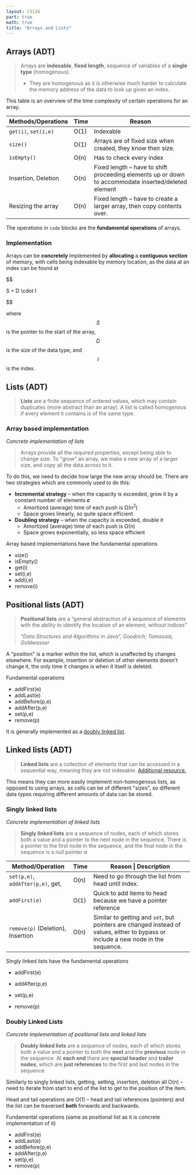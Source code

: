 ```yaml
---
layout: CS126
part: true
math: true
title: "Arrays and Lists"
---
```


## Arrays (ADT)

> Arrays are **indexable**, **fixed length**, sequence of variables of a **single type** (homogenous).
>
> - They are homogenous as it is otherwise much harder to calculate the memory address of the data to look up given an index.

This table is an overview of the time complexity of certain operations for an array.

| Methods/Operations   | Time | Reason                                                       |
| -------------------- | ---- | ------------------------------------------------------------ |
| `get(i)`, `set(i,e)` | O(1) | Indexable                                                    |
| `size()`             | O(1) | Arrays are of fixed size when created, they know their size. |
| `isEmpty()`          | O(n) | Has to check every index                                     |
| Insertion, Deletion  | O(n) | Fixed length – have to shift proceeding elements up or down to accommodate inserted/deleted element |
| Resizing the array   | O(n) | Fixed length – have to create a larger array, then copy contents over. |

The operations in `code` blocks are the **fundamental operations** of arrays.

### Implementation

Arrays can be **concretely** implemented by **allocating** a **contiguous section** of memory, with cells being indexable by memory location, as the data at an index can be found at 

$$

S + D \cdot I

$$

where $$S$$ is the pointer to the start of the array, $$D$$ is the size of the data type, and $$I$$ is the index.

## Lists (ADT)
> **Lists** are a finite sequence of ordered values, which may contain duplicates (more abstract than an array). A list is called homogenous if every element it contains is of the same type.

### Array based implementation

*Concrete implementation of lists*

> Arrays provide all the required properties, except being able to change size. To "grow" an array, we make a new array of a larger size, and copy all the data across to it.

To do this, we need to decide how large the new array should be. There are two strategies which are commonly used to do this:

- **Incremental strategy** – when the capacity is exceeded, grow it by a constant number of elements ***c***
  - Amortized (average) time of each push is &Omega;(n<sup>2</sup>)
  - Space grows linearly, so quite space efficient
- **Doubling strategy** – when the capacity is exceeded, double it
  - Amortized (average) time of each push is &Omega;(n)
  - Space grows exponentially, so less space efficient

Array based implementations have the fundamental operations

- size()
- isEmpty()
- get(i)
- set(i,e)
- add(i,e)
- remove(i)



## Positional lists (ADT)

> **Positional lists** are a “general abstraction of a sequence of elements with the ability to identify the location of an element, without indices” 
>
> *“Data Structures and Algorithms in Java”, Goodrich, Tamassia, Goldwasser*

A "position" is a marker within the list, which is unaffected by changes elsewhere. For example, insertion or deletion of other elements doesn't change it, the only time it changes is when it itself is deleted.

Fundamental operations
- addFirst(e)
- addLast(e)
- addBefore(p,e)
- addAfter(p,e)
- set(p,e)
- remove(p)

It is generally implemented as a [doubly linked list](#doubly-linked-lists).

## Linked lists (ADT)

> **Linked lists** are a collection of elements that can be accessed in a sequential way, meaning they are not indexable. [Additional resource.](https://lucasmagnum.medium.com/sidenotes-linked-list-abstract-data-type-and-data-structure-fd2f8276ab53)

This means they can more easily implement non-homogenous lists, as opposed to using arrays, as cells can be of different "sizes", so different data types requiring different amounts of data can be stored.

### Singly linked lists

*Concrete implementation of linked lists*

> **Singly linked lists** are a sequence of nodes, each of which stores both a value and a pointer to the next node in the sequence. There is a pointer to the first node in the sequence, and the final node in the sequence is a null pointer ∅

| Method/Operation                  | Time | Reason \| Description                                        |
| --------------------------------- | ---- | ------------------------------------------------------------ |
| `set(p,e)`, `addAfter(p,e)`, get, | O(n) | Need to go through the list from head until index.           |
| `addFirst(e)`                     | O(1) | Quick to add items to head because we have a pointer reference |
| `remove(p)` (Deletion), Insertion | O(n) | Similar to getting and `set`, but pointers are changed instead of values, either to bypass or include a new node in the sequence. |

Singly linked lists have the fundamental operations
- addFirst(e)

- addAfter(p,e)

- set(p,e)

- remove(p)

  

### Doubly Linked Lists

*Concrete implementation of positional lists and linked lists*

> **Doubly linked lists** are a sequence of nodes, each of which stores both a value and a pointer to both the **next** and the **previous** node in the sequence. At **each end** there are **special header** and **trailer nodes**, which are **just references** to the first and last nodes in the sequence

Similarly to singly linked lists, getting, setting, insertion, deletion all O(n) – need to iterate from start to end of the list to get to the position of the item.

Head and tail operations are O(1) – head and tail references (pointers) and the list can be traversed **both** forwards and backwards.

Fundamental operations (same as positional list as it is concrete implementation of it)

- addFirst(e)
- addLast(e)
- addBefore(p,e)
- addAfter(p,e)
- set(p,e)
- remove(p)